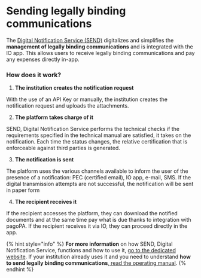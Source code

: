 # Sending legally binding communications

The [Digital Notification Service (SEND)](https://notifichedigitali.pagopa.it/) digitalizes and simplifies the **management of legally binding communications** and is integrated with the IO app. This allows users to receive legally binding communications and pay any expenses directly in-app.

### **How does it work?**

1. **The institution creates the notification request**

With the use of an API Key or manually, the institution creates the notification request and uploads the attachments.

2. **The platform takes charge of it**

SEND, Digital Notification Service performs the technical checks if the requirements specified in the technical manual are satisfied, it takes on the notification. Each time the status changes, the relative certification that is enforceable against third parties is generated.

3. **The notification is sent**

The platform uses the various channels available to inform the user of the presence of a notification: PEC (certified email), IO app, e-mail, SMS. If the digital transmission attempts are not successful, the notification will be sent in paper form

4. **The recipient receives it**

If the recipient accesses the platform, they can download the notified documents and at the same time pay what is due thanks to integration with pagoPA. If the recipient receives it via IO, they can proceed directly in the app.

{% hint style="info" %}
**For more information** on how SEND, Digital Notification Service, functions and how to use it, [go to the dedicated website](https://notifichedigitali.pagopa.it/). If your institution already uses it and you need to understand **how to send legally binding communications**,[ read the operating manual](https://docs.pagopa.it/manuale-operativo/).
{% endhint %}

